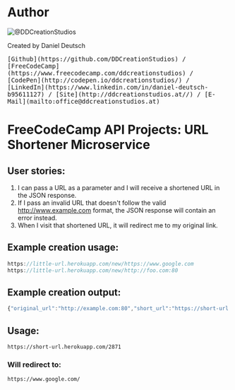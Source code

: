 # Author
![@DDCreationStudios](https://media.licdn.com/mpr/mpr/shrinknp_400_400/AAEAAQAAAAAAAAcwAAAAJDg1MDE4YWFjLTIwN2EtNDJhZC1hNGE2LTY4NjRmZGM2ZmQ2ZA.jpg)

Created by Daniel Deutsch

<kbd>
[Github](https://github.com/DDCreationStudios) / [FreeCodeCamp](https://www.freecodecamp.com/ddcreationstudios) / [CodePen](http://codepen.io/ddcreationstudios/) / [LinkedIn](https://www.linkedin.com/in/daniel-deutsch-b95611127) / [Site](http://ddcreationstudios.at//) / [E-Mail](mailto:office@ddcreationstudios.at)
</kbd>

# FreeCodeCamp API Projects: URL Shortener Microservice
## User stories:
1. I can pass a URL as a parameter and I will receive a shortened URL in the JSON response.
2. If I pass an invalid URL that doesn't follow the valid http://www.example.com format, the JSON response will contain an error instead.
3. When I visit that shortened URL, it will redirect me to my original link.

## Example creation usage:

```js
https://little-url.herokuapp.com/new/https://www.google.com
https://little-url.herokuapp.com/new/http://foo.com:80
```

## Example creation output:

```js
{"original_url":"http://example.com:80","short_url":"https://short-url.herokuapp.com/8170"}
```

## Usage:

```
https://short-url.herokuapp.com/2871
```

### Will redirect to:

```
https://www.google.com/
```
